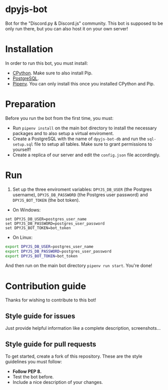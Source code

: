 # dpyjs-bot
Bot for the "Discord.py &amp; Discord.js" community. This bot is supposed to be only run there, but you can also host it on your own server!

# Installation
In order to run this bot, you must install:
- [CPython](https://www.python.org/downloads/). Make sure to also install Pip.
- [PostgreSQL](https://postgresql.org).
- [Pipenv](https://pipenv.pypa.io/en/latest/). You can only install this once you installed CPython and Pip.

# Preparation
Before you run the bot from the first time, you must:
- Run `pipenv install` on the main bot directory to install the necessary packages and to also setup a virtual enviroment.
- Create a PostgreSQL with the name of `dpyjs-bot-db` and run the `sql-setup.sql` file to setup all tables. Make sure to grant permissions to yourself!
- Create a replica of our server and edit the `config.json` file accordingly.

# Run
1. Set up the three enviroment variables: `DPYJS_DB_USER` (the Postgres username), `DPYJS_DB_PASSWORD` (the Postgres user password) and `DPYJS_BOT_TOKEN` (the bot token).
- On Windows:
```batch
set DPYJS_DB_USER=postgres_user_name
set DPYJS_DB_PASSWORD=postgres_user_password
set DPYJS_BOT_TOKEN=bot_token
```
- On Linux:
```bash
export DPYJS_DB_USER=postgres_user_name
export DPYJS_DB_PASSWORD=postgres_user_password
export DPYJS_BOT_TOKEN=bot_token
```
And then run on the main bot directory `pipenv run start`. You're done!

# Contribution guide
Thanks for wishing to contribute to this bot!

## Style guide for issues
Just provide helpful information like a complete description, screenshots...

## Style guide for pull requests
To get started, create a fork of this repository. These are the style guidelines you must follow:
- **Follow PEP 8.**
- Test the bot before.
- Include a nice description of your changes.
